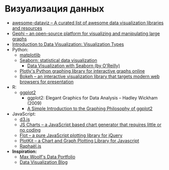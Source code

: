 # Визуализация данных

* [awesome-dataviz – A curated list of awesome data visualization libraries and resources](https://github.com/fasouto/awesome-dataviz)
* [Gephi – an open-source platform for visualizing and manipulating large graphs](https://github.com/gephi/gephi)
* [Introduction to Data Visualization: Visualization Types](http://guides.library.duke.edu/datavis/vis_types)
* Python:
    * [matplotlib](http://matplotlib.org)
    * [Seaborn: statistical data visualization](http://seaborn.pydata.org)
        * [Data Visualization with Seaborn (by O'Reilly)](https://www.oreilly.com/learning/data-visualization-with-seaborn)
    * [Plotly's Python graphing library for interactive graphs online](https://plot.ly/python/)
    * [Bokeh – an interactive visualization library that targets modern web browsers for presentation](http://bokeh.pydata.org/en/latest/)
* R:
    * [ggplot2](http://docs.ggplot2.org/)
        * ggplot2: Elegant Graphics for Data Analysis – Hadley Wickham (2009)
        * [A Simple Introduction to the Graphing Philosophy of ggplot2](https://tomhopper.me/2014/03/28/a-simple-introduction-to-the-graphing-philosophy-of-ggplot2/)
* JavaScript:
    * [d3.js](https://github.com/d3/d3/wiki/Gallery)
    * [JS Charts – a JavaScript based chart generator that requires little or no coding](http://www.jscharts.com/)
    * [Flot – a pure JavaScript plotting library for jQuery](http://www.flotcharts.org/)
    * [PlotKit – a Chart and Graph Plotting Library for Javascript](http://www.liquidx.net/plotkit/)
    * [Raphaël.js](http://dmitrybaranovskiy.github.io/raphael/)
* **Inspiration:** 
    * [Max Woolf's Data Portfolio](http://minimaxir.com/data-portfolio/)
    * [Data Visualization Blog](http://excelcharts.com/posts/)

